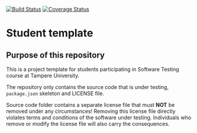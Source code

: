 [![Build Status](https://travis-ci.com/Defrosted/COMP.SE.200-2020-assignment.svg?branch=master)](https://travis-ci.com/Defrosted/COMP.SE.200-2020-assignment) [![Coverage Status](https://coveralls.io/repos/github/Defrosted/COMP.SE.200-2020-assignment/badge.svg?branch=master)](https://coveralls.io/github/Defrosted/COMP.SE.200-2020-assignment?branch=master)

# Student template

## Purpose of this repository

This is a project template for students participating in Software Testing course
at Tampere University.

The repository only contains the source code that is under testing, `package.json` skeleton
and LICENSE file.

Source code folder contains a separate license file that must **NOT** be removed under any circumstances!
Removing this license file directly violates terms and conditions of the software under testing.
Individuals who remove or modify the license file will also carry the consequences.